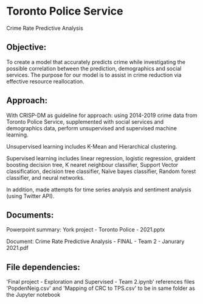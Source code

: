 # Toronto Police Service

Crime Rate Predictive Analysis

## Objective:
To create a model that accurately predicts crime while investigating the possible correlation between the prediction, demographics and social services.
The purpose for our model is to assist in crime reduction via effective resource reallocation.

## Approach:
With CRISP-DM as guideline for approach: using 2014-2019 crime data from Toronto Police Service, supplemented with social services and demographics data, perform unsupervised and supervised machine learning.  

Unsupervised learning includes K-Mean and Hierarchical clustering.  

Supervised learning includes linear regression, logistic regression, graident boosting decision tree, K nearet neighbour classifier, Support Vector classification, decision tree classifier, Naïve bayes classifier, Random forest classifier, and neural networks.

In addition, made attempts for time series analysis and sentiment analysis (using Twitter API).

## Documents:
Powerpoint summary:   York project - Toronto Police - 2021.pptx

Document:             Crime Rate Predictive Analysis - FINAL - Team 2 - Janurary 2021.pdf


## File dependencies:
'Final project - Exploration and Supervised - Team 2.ipynb' references files 'PopdenNeig.csv' and 'Mapping of CRC to TPS.csv' to be in same folder as the Jupyter notebook

